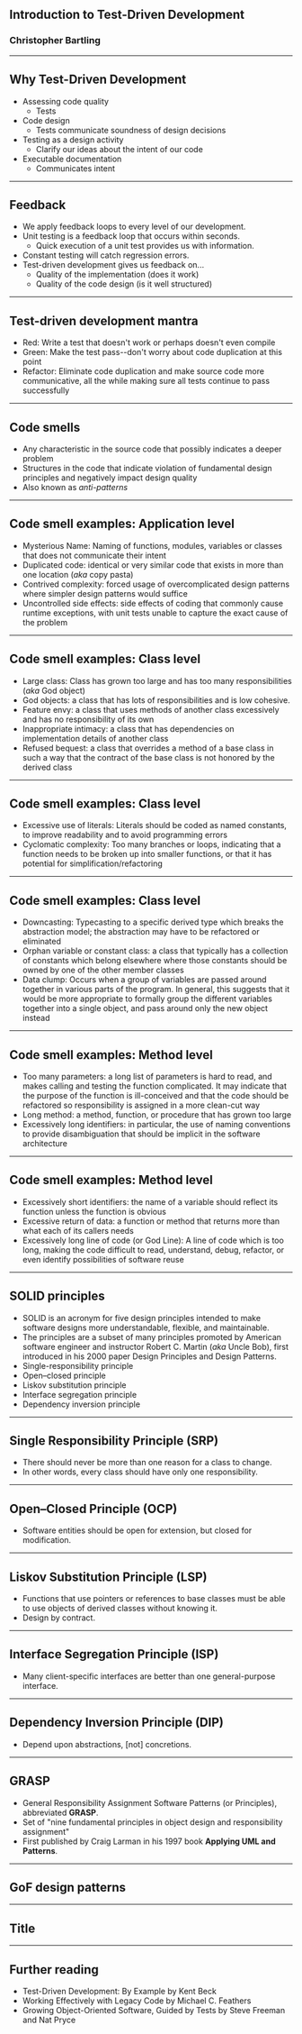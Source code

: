 ## Introduction to Test-Driven Development
### Christopher Bartling

---

## Why Test-Driven Development
- Assessing code quality
	- Tests 
- Code design
	- Tests communicate soundness of design decisions
- Testing as a design activity
	- Clarify our ideas about the intent of our code
- Executable documentation
	- Communicates intent


---

## Feedback

- We apply feedback loops to every level of our development. 
- Unit testing is a feedback loop that occurs within seconds. 
	- Quick execution of a unit test provides us with information.
- Constant testing will catch regression errors.
- Test-driven development gives us feedback on...
	- Quality of the implementation (does it work)
	- Quality of the code design (is it well structured)

---

## Test-driven development mantra

- Red: Write a test that doesn't work or perhaps doesn't even compile
- Green: Make the test pass--don't worry about code duplication at this point
- Refactor: Eliminate code duplication and make source code more communicative, all the while making sure all tests continue to pass successfully

---

## Code smells

- Any characteristic in the source code that possibly indicates a deeper problem
- Structures in the code that indicate violation of fundamental design principles and negatively impact design quality
- Also known as _anti-patterns_

---

## Code smell examples: Application level

- Mysterious Name: Naming of functions, modules, variables or classes that does not communicate their intent
- Duplicated code: identical or very similar code that exists in more than one location (_aka_ copy pasta)
- Contrived complexity: forced usage of overcomplicated design patterns where simpler design patterns would suffice
- Uncontrolled side effects: side effects of coding that commonly cause runtime exceptions, with unit tests unable to capture the exact cause of the problem


---

## Code smell examples: Class level

- Large class: Class has grown too large and has too many responsibilities (_aka_ God object)
- God objects: a class that has lots of responsibilities and is low cohesive.
- Feature envy: a class that uses methods of another class excessively and has no responsibility of its own
- Inappropriate intimacy: a class that has dependencies on implementation details of another class
- Refused bequest: a class that overrides a method of a base class in such a way that the contract of the base class is not honored by the derived class 


---

## Code smell examples: Class level

- Excessive use of literals: Literals should be coded as named constants, to improve readability and to avoid programming errors 
- Cyclomatic complexity: Too many branches or loops, indicating that a function needs to be broken up into smaller functions, or that it has potential for simplification/refactoring


---

## Code smell examples: Class level
- Downcasting: Typecasting to a specific derived type which breaks the abstraction model; the abstraction may have to be refactored or eliminated
- Orphan variable or constant class: a class that typically has a collection of constants which belong elsewhere where those constants should be owned by one of the other member classes
- Data clump: Occurs when a group of variables are passed around together in various parts of the program. In general, this suggests that it would be more appropriate to formally group the different variables together into a single object, and pass around only the new object instead


---

## Code smell examples: Method level

- Too many parameters: a long list of parameters is hard to read, and makes calling and testing the function complicated. It may indicate that the purpose of the function is ill-conceived and that the code should be refactored so responsibility is assigned in a more clean-cut way
- Long method: a method, function, or procedure that has grown too large
- Excessively long identifiers: in particular, the use of naming conventions to provide disambiguation that should be implicit in the software architecture


---

## Code smell examples: Method level

- Excessively short identifiers: the name of a variable should reflect its function unless the function is obvious
- Excessive return of data: a function or method that returns more than what each of its callers needs
- Excessively long line of code (or God Line): A line of code which is too long, making the code difficult to read, understand, debug, refactor, or even identify possibilities of software reuse


---

## SOLID principles
- SOLID is an acronym for five design principles intended to make software designs more understandable, flexible, and maintainable. 
- The principles are a subset of many principles promoted by American software engineer and instructor Robert C. Martin (_aka_ Uncle Bob), first introduced in his 2000 paper Design Principles and Design Patterns.
- Single-responsibility principle
- Open–closed principle
- Liskov substitution principle
- Interface segregation principle
- Dependency inversion principle

--- 


## Single Responsibility Principle (SRP)

- There should never be more than one reason for a class to change.
- In other words, every class should have only one responsibility.

---


## Open–Closed Principle (OCP)

- Software entities should be open for extension, but closed for modification.

---


## Liskov Substitution Principle (LSP)

- Functions that use pointers or references to base classes must be able to use objects of derived classes without knowing it.
- Design by contract.

---


## Interface Segregation Principle (ISP)

- Many client-specific interfaces are better than one general-purpose interface.

---


## Dependency Inversion Principle (DIP)

- Depend upon abstractions, [not] concretions.

---

## GRASP 

- General Responsibility Assignment Software Patterns (or Principles), abbreviated **GRASP**.
- Set of "nine fundamental principles in object design and responsibility assignment"
- First published by Craig Larman in his 1997 book **Applying UML and Patterns**.

---

## GoF design patterns


---

## Title


---

## Further reading

- Test-Driven Development: By Example by Kent Beck
- Working Effectively with Legacy Code by Michael C. Feathers
- Growing Object-Oriented Software, Guided by Tests by Steve Freeman and Nat Pryce
